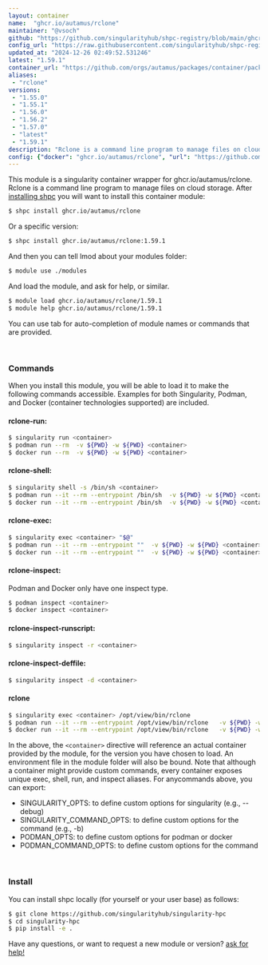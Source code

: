 ```yaml
---
layout: container
name:  "ghcr.io/autamus/rclone"
maintainer: "@vsoch"
github: "https://github.com/singularityhub/shpc-registry/blob/main/ghcr.io/autamus/rclone/container.yaml"
config_url: "https://raw.githubusercontent.com/singularityhub/shpc-registry/main/ghcr.io/autamus/rclone/container.yaml"
updated_at: "2024-12-26 02:49:52.531246"
latest: "1.59.1"
container_url: "https://github.com/orgs/autamus/packages/container/package/rclone"
aliases:
 - "rclone"
versions:
 - "1.55.0"
 - "1.55.1"
 - "1.56.0"
 - "1.56.2"
 - "1.57.0"
 - "latest"
 - "1.59.1"
description: "Rclone is a command line program to manage files on cloud storage."
config: {"docker": "ghcr.io/autamus/rclone", "url": "https://github.com/orgs/autamus/packages/container/package/rclone", "maintainer": "@vsoch", "description": "Rclone is a command line program to manage files on cloud storage.", "latest": {"1.59.1": "sha256:17ab1f77f717639503b8edf5b87b6a434472292a05a31b8e5bf68604628bfb9f"}, "tags": {"1.55.0": "sha256:8a8c07e1759f8ad45b34828b5adc6b43b811569f84093970d0366afd9f7b4b5f", "1.55.1": "sha256:e1020f643a5e613fb301f2b33c219e6f7430ff5bcaacf523655ad6d8e2e439c0", "1.56.0": "sha256:d95c8c617bef5259d583d9f994a93296bce22e67dc8fa193d3f30a33dc35326c", "1.56.2": "sha256:8fca8f455745ee5ff83b0bf31ec695766b02919b0babda81f97d96ba6bfe0113", "1.57.0": "sha256:8e22eebdf6a5c0473b6c3010eeae66496a05ded4349d209278ddb4cd85f0a611", "latest": "sha256:17ab1f77f717639503b8edf5b87b6a434472292a05a31b8e5bf68604628bfb9f", "1.59.1": "sha256:17ab1f77f717639503b8edf5b87b6a434472292a05a31b8e5bf68604628bfb9f"}, "aliases": {"rclone": "/opt/view/bin/rclone"}}
---
```


This module is a singularity container wrapper for ghcr.io/autamus/rclone.
Rclone is a command line program to manage files on cloud storage.
After [installing shpc](#install) you will want to install this container module:


```bash
$ shpc install ghcr.io/autamus/rclone
```

Or a specific version:

```bash
$ shpc install ghcr.io/autamus/rclone:1.59.1
```

And then you can tell lmod about your modules folder:

```bash
$ module use ./modules
```

And load the module, and ask for help, or similar.

```bash
$ module load ghcr.io/autamus/rclone/1.59.1
$ module help ghcr.io/autamus/rclone/1.59.1
```

You can use tab for auto-completion of module names or commands that are provided.

<br>

### Commands

When you install this module, you will be able to load it to make the following commands accessible.
Examples for both Singularity, Podman, and Docker (container technologies supported) are included.

#### rclone-run:

```bash
$ singularity run <container>
$ podman run --rm  -v ${PWD} -w ${PWD} <container>
$ docker run --rm  -v ${PWD} -w ${PWD} <container>
```

#### rclone-shell:

```bash
$ singularity shell -s /bin/sh <container>
$ podman run --it --rm --entrypoint /bin/sh  -v ${PWD} -w ${PWD} <container>
$ docker run --it --rm --entrypoint /bin/sh  -v ${PWD} -w ${PWD} <container>
```

#### rclone-exec:

```bash
$ singularity exec <container> "$@"
$ podman run --it --rm --entrypoint ""  -v ${PWD} -w ${PWD} <container> "$@"
$ docker run --it --rm --entrypoint ""  -v ${PWD} -w ${PWD} <container> "$@"
```

#### rclone-inspect:

Podman and Docker only have one inspect type.

```bash
$ podman inspect <container>
$ docker inspect <container>
```

#### rclone-inspect-runscript:

```bash
$ singularity inspect -r <container>
```

#### rclone-inspect-deffile:

```bash
$ singularity inspect -d <container>
```


#### rclone

```bash
$ singularity exec <container> /opt/view/bin/rclone
$ podman run --it --rm --entrypoint /opt/view/bin/rclone   -v ${PWD} -w ${PWD} <container> -c " $@"
$ docker run --it --rm --entrypoint /opt/view/bin/rclone   -v ${PWD} -w ${PWD} <container> -c " $@"
```



In the above, the `<container>` directive will reference an actual container provided
by the module, for the version you have chosen to load. An environment file in the
module folder will also be bound. Note that although a container
might provide custom commands, every container exposes unique exec, shell, run, and
inspect aliases. For anycommands above, you can export:

 - SINGULARITY_OPTS: to define custom options for singularity (e.g., --debug)
 - SINGULARITY_COMMAND_OPTS: to define custom options for the command (e.g., -b)
 - PODMAN_OPTS: to define custom options for podman or docker
 - PODMAN_COMMAND_OPTS: to define custom options for the command

<br>

### Install

You can install shpc locally (for yourself or your user base) as follows:

```bash
$ git clone https://github.com/singularityhub/singularity-hpc
$ cd singularity-hpc
$ pip install -e .
```

Have any questions, or want to request a new module or version? [ask for help!](https://github.com/singularityhub/singularity-hpc/issues)